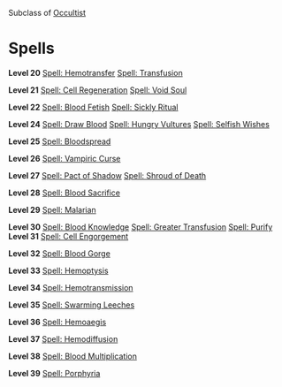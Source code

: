 <!-- TITLE: Faustian -->
<!-- SUBTITLE: Practicioners of the occult often find themselves at an impasse at some point during their intellectual pursuits.  Some hammer away at the wall and become great occultists in their own right.  Others find a way to bypass the wall entirely. Faustians gain a great deal of power by making a pact with extraplanar entities, specifically demons.  Obviously this can be problematic.-->

Subclass of [Occultist](occultist)
# Spells

**Level 20**
[Spell: Hemotransfer](hemotransfer)
[Spell: Transfusion](transfusion)

**Level 21**
[Spell: Cell Regeneration](cell-regeneration)
[Spell: Void Soul](void-soul)

**Level 22**
[Spell: Blood Fetish](blood-fetish)
[Spell: Sickly Ritual](sickly-ritual)

**Level 24**
[Spell: Draw Blood](draw-blood)
[Spell: Hungry Vultures](hungry-vultures)
[Spell: Selfish Wishes](selfish-wishes)

**Level 25**
[Spell: Bloodspread](bloodspread)

**Level 26**
[Spell: Vampiric Curse](vampiric-curse)

**Level 27**
[Spell: Pact of Shadow](pact-of-shadow)
[Spell: Shroud of Death](shroud-of-death)

**Level 28**
[Spell: Blood Sacrifice](blood-sacrifice)

**Level 29**
[Spell: Malarian](malarian)

**Level 30**
[Spell: Blood Knowledge](spell-blood-knowledge)
[Spell: Greater Transfusion](spell-greater-transfusion)
[Spell: Purify](spell-purify)
**Level 31**
[Spell: Cell Engorgement](spell-cell-engorgement)

**Level 32**
[Spell: Blood Gorge](spell-blood-gorge)

**Level 33**
[Spell: Hemoptysis](spell-hemoptysis)

**Level 34**
[Spell: Hemotransmission](spell-hemotransmission)

**Level 35**
[Spell: Swarming Leeches](spell-swarming-leeches)

**Level 36**
[Spell: Hemoaegis](spell-hemoaegis)

**Level 37**
[Spell: Hemodiffusion](spell-hemodiffusion)

**Level 38**
[Spell: Blood Multiplication](spell-blood-multiplication)

**Level 39**
[Spell: Porphyria](spell-porphyria)
